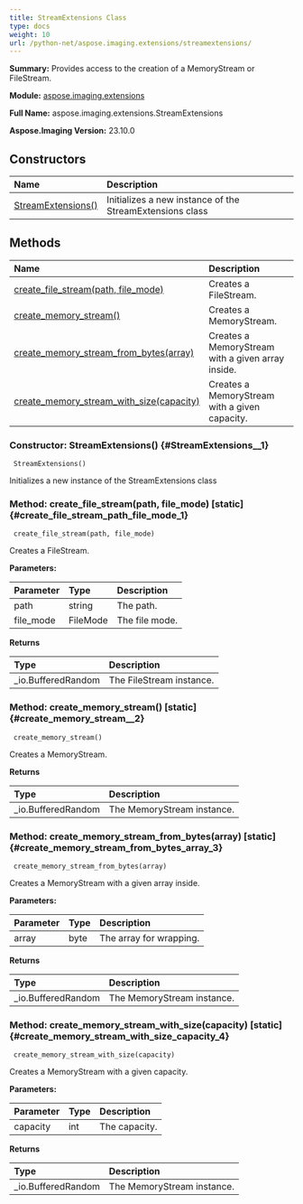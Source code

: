 ```yaml
---
title: StreamExtensions Class
type: docs
weight: 10
url: /python-net/aspose.imaging.extensions/streamextensions/
---
```


**Summary:** Provides access to the creation of a MemoryStream or FileStream.

**Module:** [aspose.imaging.extensions](/imaging/python-net/aspose.imaging.extensions/)

**Full Name:** aspose.imaging.extensions.StreamExtensions

**Aspose.Imaging Version:** 23.10.0

## **Constructors**
| **Name** | **Description** |
| :- | :- |
| [StreamExtensions()](#StreamExtensions__1) | Initializes a new instance of the StreamExtensions class |
## **Methods**
| **Name** | **Description** |
| :- | :- |
| [create_file_stream(path, file_mode)](#create_file_stream_path_file_mode_1) | Creates a FileStream. |
| [create_memory_stream()](#create_memory_stream__2) | Creates a MemoryStream. |
| [create_memory_stream_from_bytes(array)](#create_memory_stream_from_bytes_array_3) | Creates a MemoryStream with a given array inside. |
| [create_memory_stream_with_size(capacity)](#create_memory_stream_with_size_capacity_4) | Creates a MemoryStream with a given capacity. |


### Constructor: StreamExtensions() {#StreamExtensions__1}


```
 StreamExtensions() 
```

Initializes a new instance of the StreamExtensions class

### Method: create_file_stream(path, file_mode)  [static] {#create_file_stream_path_file_mode_1}


```
 create_file_stream(path, file_mode) 
```

Creates a FileStream.

**Parameters:**

| Parameter | Type | Description |
| :- | :- | :- |
| path | string | The path. |
| file_mode | FileMode | The file mode. |

**Returns**

| Type | Description |
| :- | :- |
| _io.BufferedRandom | The FileStream instance. |


### Method: create_memory_stream()  [static] {#create_memory_stream__2}


```
 create_memory_stream() 
```

Creates a MemoryStream.

**Returns**

| Type | Description |
| :- | :- |
| _io.BufferedRandom | The MemoryStream instance. |


### Method: create_memory_stream_from_bytes(array)  [static] {#create_memory_stream_from_bytes_array_3}


```
 create_memory_stream_from_bytes(array) 
```

Creates a MemoryStream with a given array inside.

**Parameters:**

| Parameter | Type | Description |
| :- | :- | :- |
| array | byte | The array for wrapping. |

**Returns**

| Type | Description |
| :- | :- |
| _io.BufferedRandom | The MemoryStream instance. |


### Method: create_memory_stream_with_size(capacity)  [static] {#create_memory_stream_with_size_capacity_4}


```
 create_memory_stream_with_size(capacity) 
```

Creates a MemoryStream with a given capacity.

**Parameters:**

| Parameter | Type | Description |
| :- | :- | :- |
| capacity | int | The capacity. |

**Returns**

| Type | Description |
| :- | :- |
| _io.BufferedRandom | The MemoryStream instance. |


